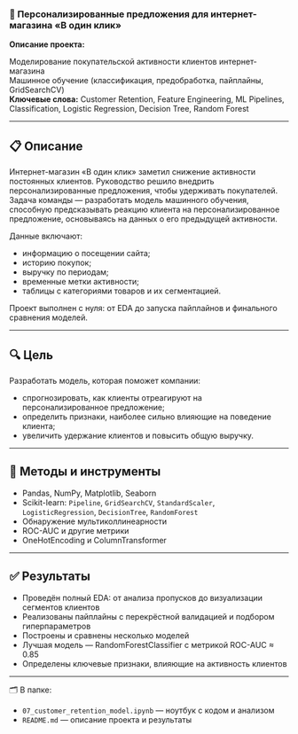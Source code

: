 ### 🛒 Персонализированные предложения для интернет-магазина «В один клик»

**Описание проекта:**

Моделирование покупательской активности клиентов интернет-магазина  
Машинное обучение (классификация, предобработка, пайплайны, GridSearchCV)  
**Ключевые слова:** Customer Retention, Feature Engineering, ML Pipelines, Classification, Logistic Regression, Decision Tree, Random Forest

---

## 📋 Описание

Интернет-магазин «В один клик» заметил снижение активности постоянных клиентов. Руководство решило внедрить персонализированные предложения, чтобы удерживать покупателей. Задача команды — разработать модель машинного обучения, способную предсказывать реакцию клиента на персонализированное предложение, основываясь на данных о его предыдущей активности.

Данные включают:
- информацию о посещении сайта;
- историю покупок;
- выручку по периодам;
- временные метки активности;
- таблицы с категориями товаров и их сегментацией.

Проект выполнен с нуля: от EDA до запуска пайплайнов и финального сравнения моделей.

---

## 🔍 Цель

Разработать модель, которая поможет компании:
- спрогнозировать, как клиенты отреагируют на персонализированное предложение;
- определить признаки, наиболее сильно влияющие на поведение клиента;
- увеличить удержание клиентов и повысить общую выручку.

---

## 🧠 Методы и инструменты

- Pandas, NumPy, Matplotlib, Seaborn
- Scikit-learn: `Pipeline`, `GridSearchCV`, `StandardScaler`, `LogisticRegression`, `DecisionTree`, `RandomForest`
- Обнаружение мультиколлинеарности
- ROC-AUC и другие метрики
- OneHotEncoding и ColumnTransformer

---

## ✅ Результаты

- Проведён полный EDA: от анализа пропусков до визуализации сегментов клиентов
- Реализованы пайплайны с перекрёстной валидацией и подбором гиперпараметров
- Построены и сравнены несколько моделей
- Лучшая модель — RandomForestClassifier с метрикой ROC-AUC ≈ 0.85
- Определены ключевые признаки, влияющие на активность клиентов

---

🗂️ В папке:
- `07_customer_retention_model.ipynb` — ноутбук с кодом и анализом  
- `README.md` — описание проекта и результаты
